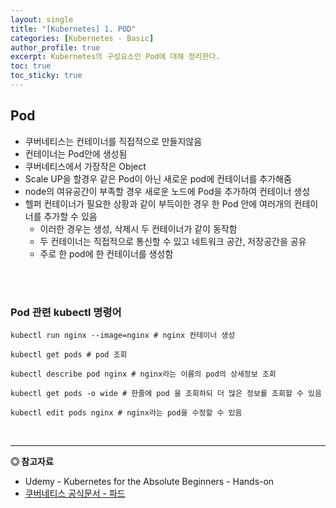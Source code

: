 ```yaml
---
layout: single
title: "[Kubernetes] 1. POD"
categories: [Kubernetes - Basic]
author_profile: true
excerpt: Kubernetes의 구성요소인 Pod에 대해 정리한다.
toc: true
toc_sticky: true
---
```



## Pod

- 쿠버네티스는 컨테이너를 직접적으로 만들지않음
- 컨테이너는 Pod안에 생성됨
- 쿠버네티스에서 가장작은 Object
- Scale UP을 할경우 같은 Pod이 아닌 새로운 pod에 컨테이너를 추가해줌
- node의 여유공간이 부족할 경우 새로운 노드에 Pod을 추가하여 컨테이너 생성
- 헬퍼 컨테이너가 필요한 상황과 같이 부득이한 경우 한 Pod 안에 여러개의 컨테이너를 추가할 수 있음
    - 이러한 경우는 생성, 삭제시 두 컨테이너가 같이 동작함
    - 두 컨테이너는 직접적으로 통신할 수 있고 네트워크 공간, 저장공간을 공유
    - 주로 한 pod에 한 컨테이너를 생성함

<br><br>

### Pod 관련 kubectl 명령어

```shell
kubectl run nginx --image=nginx # nginx 컨테이너 생성

kubectl get pods # pod 조회

kubectl describe pod nginx # nginx라는 이름의 pod의 상세정보 조회

kubectl get pods -o wide # 한줄에 pod 을 조회하되 더 많은 정보를 조회할 수 있음

kubectl edit pods nginx # nginx라는 pod을 수정할 수 있음

```

<br>

------------------
**◎ 참고자료**


- Udemy - Kubernetes for the Absolute Beginners - Hands-on
- [쿠버네티스 공식문서 - 파드](https://kubernetes.io/ko/docs/concepts/workloads/pods/)




